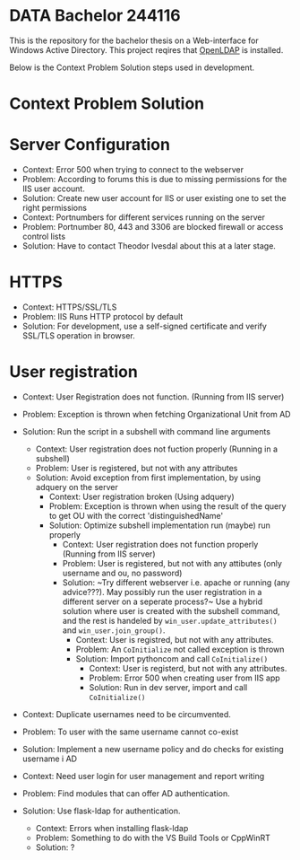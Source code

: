 # DATA Bachelor 244116
 This is the repository for the bachelor thesis on a Web-interface for Windows Active Directory. This project reqires that [OpenLDAP](https://sourceforge.net/projects/openldapwindows/) is installed.

 Below is the Context Problem Solution steps used in development.

# Context Problem Solution

# Server Configuration

* Context: Error 500 when trying to connect to the webserver
* Problem: According to forums this is due to missing permissions for the IIS user account.
* Solution: Create new user account for IIS or user existing one to set the right permissions
* Context: Portnumbers for different services running on the server
* Problem: Portnumber 80, 443 and 3306 are blocked firewall or access control lists
* Solution: Have to contact Theodor Ivesdal about this at a later stage.

# HTTPS

* Context: HTTPS/SSL/TLS
* Problem: IIS Runs HTTP protocol by default
* Solution: For development, use a self-signed certificate and verify SSL/TLS operation in browser.

# User registration

* Context: User Registration does not function. (Running from IIS server)
* Problem: Exception is thrown when fetching Organizational Unit from AD
* Solution: Run the script in a subshell with command line arguments
    * Context: User registration does not fuction properly (Running in a subshell)
    * Problem: User is registered, but not with any attributes
    * Solution: Avoid exception from first implementation, by using adquery on the server
        * Context: User registration broken (Using adquery)
        * Problem: Exception is thrown when using the result of the query to get OU with the correct 'distinguishedName'
        * Solution: Optimize subshell implementation run (maybe) run properly
            * Context: User registration does not function properly (Running from IIS server)
            * Problem: User is registered, but not with any attibutes (only username and ou, no password)
            * Solution: ~Try different webserver i.e. apache or running (any advice???). May possibly run the user registration in a different server on a seperate process?~ Use a hybrid solution where user is created with the subshell command, and the rest is handeled by `win_user.update_attributes()` and `win_user.join_group()`.
                * Context: User is registred, but not with any attributes.
                * Problem: An `CoInitialize` not called exception is thrown
                * Solution: Import pythoncom and call `CoInitialize()`
                    * Context: User is registerd, but not with any attributes.
                    * Problem: Error 500 when creating user from IIS app
                    * Solution: Run in dev server, import and call `CoInitialize()`

* Context: Duplicate usernames need to be circumvented.
* Problem: To user with the same username cannot co-exist
* Solution: Implement a new username policy and do checks for existing username i AD

* Context: Need user login for user management and report writing
* Problem: Find modules that can offer AD authentication.
* Solution: Use flask-ldap for authentication.
    * Context: Errors when installing flask-ldap
    * Problem: Something to do with the VS Build Tools or CppWinRT
    * Solution: ?
